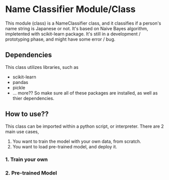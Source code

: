 # Name Classifier Module/Class

This module (class) is a NameClassifier class, and it classifies if a person's name string is Japanese or not. It's based on 
Naive Bayes algorithm, impletented with scikit-learn package. 
It's still in a development / prototyping phase, and might have some error / bug.

## Dependencies
This class utilizes libraries, such as
- scikit-learn
- pandas
- pickle
- ... more??
So make sure all of these packages are installed, as well as thier dependencies. 

## How to use??
This class can be imported within a python script, or interpreter.
There are 2 main use cases, 
1. You want  to train the model with your own data, from scratch.
2. You want to load pre-trained model, and deploy it. 

### 1. Train your own

### 2. Pre-trained Model

